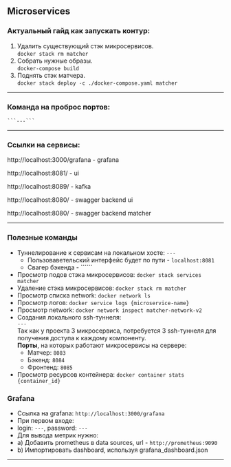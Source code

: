 
## Microservices

### Актуальный гайд как запускать контур: 

1) Удалить существующий стэк микросервисов. <br>
   ```docker stack rm matcher```
2) Собрать нужные образы. <br>
   ```docker-compose build```
3) Поднять стэк матчера. <br>
   ```docker stack deploy -c ./docker-compose.yaml matcher```


<hr> 

### Команда на проброс портов: <br>
    ```---```
<hr>

### Ссылки на сервисы:

http://localhost:3000/grafana - grafana

http://localhost:8081/ - ui

http://localhost:8089/ - kafka

http://localhost:8080/ - swagger backend ui

http://localhost:8080/ - swagger backend matcher

<hr>

### Полезные команды
- Туннелирование к сервисам на локальном хосте:
  ```---```
  - Пользоваветельский интерфейс будет по пути - ```localhost:8081```
  - Свагер бэкенда - ``````
- Просмотр подов стэка микросервисов: ```docker stack services matcher```
- Удаление стэка микросервисов: ```docker stack rm matcher```
- Просмотр списка network: ```docker network ls```
- Просмотр логов: ```docker service logs {microservice-name}```
- Просмотр network: ```docker network inspect matcher-network-v2```
- Cоздания локального ssh-туннеля: <br>
   ```---```
   <br> Так как у проекта 3 микросервиса, потребуется 3 ssh-туннеля для получения доступа к каждому компоненту. <br>
   **Порты**, на которых работают микросервисы на сервере:
  - Матчер: ```8083```
  - Бэкенд: ```8084```
  - Фронтенд: ```8085```
- Просмотр ресурсов контейнера: ```docker container stats {container_id}```

### Grafana 
- Ссылка на grafana: `http://localhost:3000/grafana`
- При первом входе: 
- login: `---`, password: `---`
- Для вывода метрик нужно:
- a) Добавить prometheus в data sources, url - `http://prometheus:9090`
- b) Импортировать dashboard, используя grafana_dashboard.json 
<hr>
